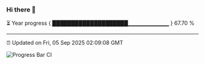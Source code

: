 ### Hi there 👋

⏳ Year progress { ████████████████████▁▁▁▁▁▁▁▁▁▁ } 67.70 %

---

⏰ Updated on Fri, 05 Sep 2025 02:09:08 GMT

![Progress Bar CI](https://github.com/IshwaranRudhara/GIT-ACTION/workflows/Progress%20Bar%20CI/badge.svg)
